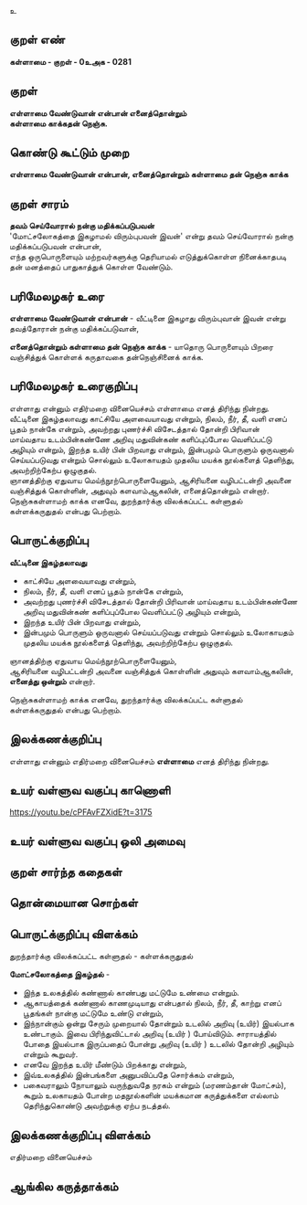 உ

## குறள் எண் 

**கள்ளாமை  - குறள் - 0உஅக - 0281**  

## குறள் 

**எள்ளாமை வேண்டுவான் என்பான் எனைத்தொன்றும்  
கள்ளாமை காக்கதன் நெஞ்சு.**

## கொண்டு கூட்டும் முறை

**எள்ளாமை வேண்டுவான் என்பான், எனைத்தொன்றும் கள்ளாமை தன் நெஞ்சு காக்க**

## குறள் சாரம் 

**தவம் செய்வோரால் நன்கு மதிக்கப்படுபவன்**  
'மோட்சலோகத்தை இகழாமல் விரும்புபவன் இவன்' என்று தவம் செய்வோரால் நன்கு மதிக்கப்படுபவன் என்பான்,  
எந்த ஒருபொருளையும் மற்றவர்களுக்கு தெரியாமல் எடுத்துக்கொள்ள நினைக்காதபடி தன் மனத்தைப் பாதுகாத்துக் கொள்ள வேண்டும்.  

## பரிமேலழகர் உரை

**எள்ளாமை வேண்டுவான் என்பான்** - வீட்டினை இகழாது விரும்புவான் இவன் என்று தவத்தோரான் நன்கு மதிக்கப்படுவான்,   
  
**எனைத்தொன்றும் கள்ளாமை தன் நெஞ்சு காக்க** - யாதொரு பொருளையும் பிறரை வஞ்சித்துக் கொள்ளக் கருதாவகை தன்நெஞ்சினைக் காக்க. 

## பரிமேலழகர் உரைகுறிப்பு   

எள்ளாது என்னும் எதிர்மறை வினையெச்சம் எள்ளாமை எனத் திரிந்து நின்றது.  
வீட்டினை இகழ்தலாவது காட்சியே அளவையாவது என்றும், நிலம், நீர், தீ, வளி எனப் பூதம் நான்கே என்றும், அவற்றது புணர்ச்சி விசேடத்தால் தோன்றி பிரிவான் மாய்வதாய உடம்பின்கண்ணே அறிவு மதுவின்கண் களிப்புப்போல வெளிப்பட்டு அழியும் என்றும், இறந்த உயிர் பின் பிறவாது என்றும், இன்பமும் பொருளும் ஒருவனால் செய்யப்படுவது என்றும் சொல்லும் உலோகாயதம் முதலிய மயக்க நூல்களைத் தெளிந்து, அவற்றிற்கேற்ப ஒழுகுதல்.  
ஞானத்திற்கு ஏதுவாய மெய்ந்நூற்பொருளையேனும், ஆசிரியனை வழிபட்டன்றி அவனை வஞ்சித்துக் கொள்ளின், அதுவும் களவாம்ஆகலின், எனைத்தொன்றும் என்றார்.   
நெஞ்சுகள்ளாமற் காக்க எனவே, துறந்தார்க்கு விலக்கப்பட்ட கள்ளுதல் கள்ளக்கருதுதல் என்பது பெற்றாம்.   

## பொருட்க்குறிப்பு 

**வீட்டினை இகழ்தலாவது**   
* காட்சியே அளவையாவது என்றும்,   
* நிலம், நீர், தீ, வளி எனப் பூதம் நான்கே என்றும்,   
* அவற்றது புணர்ச்சி விசேடத்தால் தோன்றி பிரிவான் மாய்வதாய உடம்பின்கண்ணே அறிவு மதுவின்கண் களிப்புப்போல வெளிப்பட்டு அழியும் என்றும்,  
* இறந்த உயிர் பின் பிறவாது என்றும்,   
* இன்பமும் பொருளும் ஒருவனால் செய்யப்படுவது என்றும் சொல்லும் உலோகாயதம் முதலிய மயக்க நூல்களைத் தெளிந்து, அவற்றிற்கேற்ப ஒழுகுதல்.  

ஞானத்திற்கு ஏதுவாய மெய்ந்நூற்பொருளையேனும்,   
ஆசிரியனை வழிபட்டன்றி அவனை வஞ்சித்துக் கொள்ளின் அதுவும் களவாம்ஆகலின், **எனைத்து ஒன்றும்** என்றார்.   

நெஞ்சுகள்ளாமற் காக்க எனவே, துறந்தார்க்கு விலக்கப்பட்ட கள்ளுதல் கள்ளக்கருதுதல் என்பது பெற்றாம்.   

## இலக்கணக்குறிப்பு  

எள்ளாது என்னும் எதிர்மறை வினையெச்சம் **எள்ளாமை** எனத் திரிந்து நின்றது.  

## உயர் வள்ளுவ வகுப்பு காணொளி

https://youtu.be/cPFAvFZXidE?t=3175

## உயர் வள்ளுவ வகுப்பு ஒலி அமைவு 

 
## குறள் சார்ந்த கதைகள் 


## தொன்மையான சொற்கள்


## பொருட்க்குறிப்பு விளக்கம்

துறந்தார்க்கு விலக்கப்பட்ட கள்ளுதல் - கள்ளக்கருதுதல்    

**மோட்சலோகத்தை இகழ்தல்** -  
* இந்த உலகத்தில் கண்ணால் காண்பது மட்டுமே உண்மை என்றும்.  
* ஆகாயத்தைக் கண்ணால் காணமுடியாது என்பதால் நிலம், நீர், தீ, காற்று எனப் பூதங்கள் நான்கு மட்டுமே உண்டு என்றும்,  
* இந்நான்கும் ஒன்று சேரும் முறையால் தோன்றும் உடலில் அறிவு (உயிர்) இயல்பாக உண்டாகும். இவை பிரிந்துவிட்டால் அறிவு (உயிர் ) போய்விடும். சாராயத்தில் போதை இயல்பாக இருப்பதைப் போன்று அறிவு (உயிர் ) உடலில் தோன்றி அழியும் என்றும் கூறுவர்.  
* எனவே இறந்த உயிர் மீண்டும் பிறக்காது என்றும்,  
* இவ்உலகத்தில் இன்பங்களை அனுபவிப்பதே சொர்க்கம் என்றும்,  
* பகைவராலும் நோயாலும் வருந்துவதே நரகம் என்றும் (மரணம்தான் மோட்சம்), கூறும் உலகாயதம் போன்ற மதநூல்களின் மயக்கமான கருத்துக்களை எல்லாம் தெரிந்துகொண்டு அவற்றுக்கு ஏற்ப நடத்தல்.

## இலக்கணக்குறிப்பு விளக்கம்

எதிர்மறை வினையெச்சம்  

## ஆங்கில கருத்தாக்கம் 


